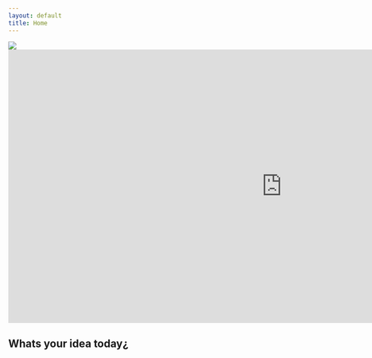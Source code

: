 ```yaml
---
layout: default
title: Home
---
```


<div class="logo">
  <img src="{{ site.logo.image }}" />
</div>

<iframe id="rocket"
    title="Rocket"
    width="1100"
    height= "550"
    scrolling="no"
    frameborder="0" border="0" cellspacing="0"
    src="https://www.rvcj.com/wp-content/uploads/2019/03/gif-startup-rocket.gif">
</iframe>


## Whats your idea today¿
